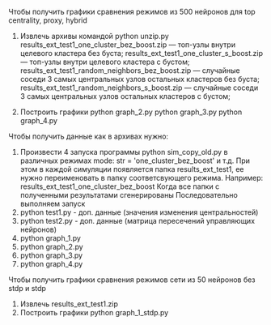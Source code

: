 Чтобы получить графики сравнения режимов из 500 нейронов для top centrality, proxy, hybrid
1. Извлечь архивы командой python unzip.py
   results_ext_test1_one_cluster_bez_boost.zip       — топ-узлы внутри целевого кластера без буста;
   results_ext_test1_one_cluster_s_boost.zip         — топ-узлы внутри целевого кластера с бустом;
   results_ext_test1_random_neighbors_bez_boost.zip  — случайные соседи 3 самых центральных узлов остальных кластеров без буста;
   results_ext_test1_random_neighbors_s_boost.zip    — случайные соседи 3 самых центральных узлов остальных кластеров с бустом;
     
2. Построить графики
   python graph_2.py
   python graph_3.py
   python graph_4.py

Чтобы получить данные как в архивах нужно:
1. Произвести 4 запуска программы python sim_copy_old.py  в различных режимах mode: str = 'one_cluster_bez_boost' и т.д.
При этом в каждой симуляции появляется папка results_ext_test1, ее нужно переименовать в папку соответсвующего режима.
Например: results_ext_test1_one_cluster_bez_boost
Когда все папки с полученными результатами сгенерированы
Последовательно выполняем запуск
2. python test1.py - доп. данные (значения изменения центральностей)
3. python test2.py - доп. данные (матрица пересечений управляющих нейронов)
4. python graph_1.py
5. python graph_2.py
6. python graph_3.py
7. python graph_4.py

Чтобы получить графики сравнения режимов сети из 50 нейронов без stdp и stdp  
1. Извлечь 
   results_ext_test1.zip
2. Построить графики
   python graph_1_stdp.py
